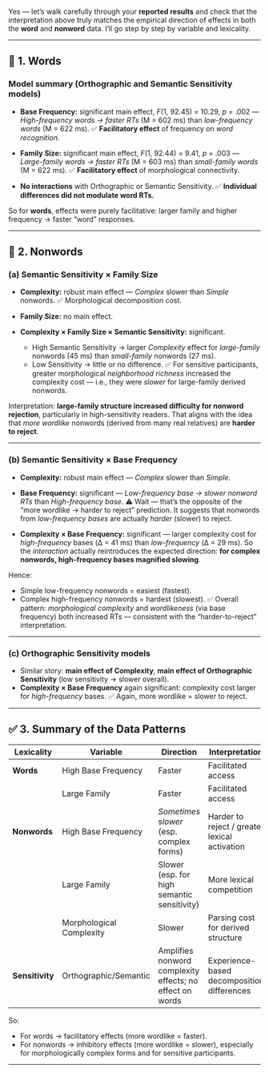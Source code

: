 Yes — let’s walk carefully through your **reported results** and check that the interpretation above truly matches the empirical direction of effects in both the **word** and **nonword** data. I’ll go step by step by variable and lexicality.

---

## 🧠 1. **Words**

### Model summary (Orthographic and Semantic Sensitivity models)

* **Base Frequency:** significant main effect, *F*(1, 92.45) = 10.29, *p* = .002 —
  *High-frequency words → faster RTs* (M = 602 ms) than *low-frequency words* (M = 622 ms).
  ✅ **Facilitatory effect** of frequency on *word recognition.*

* **Family Size:** significant main effect, *F*(1, 92.44) = 9.41, *p* = .003 —
  *Large-family words → faster RTs* (M = 603 ms) than *small-family words* (M = 622 ms).
  ✅ **Facilitatory effect** of morphological connectivity.

* **No interactions** with Orthographic or Semantic Sensitivity.
  ✅ **Individual differences did not modulate word RTs.**

So for **words**, effects were purely facilitative: larger family and higher frequency → faster “word” responses.

---

## 🧩 2. **Nonwords**

### (a) **Semantic Sensitivity × Family Size**

* **Complexity:** robust main effect — *Complex* slower than *Simple* nonwords.
  ✅ Morphological decomposition cost.

* **Family Size:** no main effect.

* **Complexity × Family Size × Semantic Sensitivity:** significant.

  * High Semantic Sensitivity → larger *Complexity* effect for *large-family* nonwords (45 ms) than *small-family* nonwords (27 ms).
  * Low Sensitivity → little or no difference.
    ✅ For sensitive participants, greater morphological *neighborhood richness* increased the complexity cost — i.e., they were *slower* for large-family derived nonwords.

Interpretation: **large-family structure increased difficulty for nonword rejection**, particularly in high-sensitivity readers.
That aligns with the idea that *more wordlike* nonwords (derived from many real relatives) are **harder to reject**.

---

### (b) **Semantic Sensitivity × Base Frequency**

* **Complexity:** robust main effect — *Complex* slower than *Simple*.

* **Base Frequency:** significant — *Low-frequency base → slower nonword RTs* than *High-frequency base*.
  ⚠️ Wait — that’s the opposite of the “more wordlike → harder to reject” prediction.
  It suggests that nonwords from *low-frequency bases* are actually *harder* (slower) to reject.

* **Complexity × Base Frequency:** significant — larger complexity cost for *high-frequency* bases (Δ = 41 ms) than *low-frequency* (Δ = 29 ms).
  So the *interaction* actually reintroduces the expected direction: **for complex nonwords, high-frequency bases magnified slowing**.

Hence:

* Simple low-frequency nonwords = easiest (fastest).
* Complex high-frequency nonwords = hardest (slowest).
  ✅ Overall pattern: *morphological complexity* and *wordlikeness* (via base frequency) both increased RTs — consistent with the “harder-to-reject” interpretation.

---

### (c) **Orthographic Sensitivity models**

* Similar story: **main effect of Complexity**, **main effect of Orthographic Sensitivity** (low sensitivity → slower overall).
* **Complexity × Base Frequency** again significant: complexity cost larger for *high-frequency* bases.
  ✅ Again, more wordlike = slower to reject.

---

## ✅ 3. **Summary of the Data Patterns**

| Lexicality      | Variable                 | Direction                                                | Interpretation                                |
| --------------- | ------------------------ | -------------------------------------------------------- | --------------------------------------------- |
| **Words**       | High Base Frequency      | Faster                                                   | Facilitated access                            |
|                 | Large Family             | Faster                                                   | Facilitated access                            |
| **Nonwords**    | High Base Frequency      | *Sometimes slower* (esp. complex forms)                  | Harder to reject / greater lexical activation |
|                 | Large Family             | Slower (esp. for high semantic sensitivity)              | More lexical competition                      |
|                 | Morphological Complexity | Slower                                                   | Parsing cost for derived structure            |
| **Sensitivity** | Orthographic/Semantic    | Amplifies nonword complexity effects; no effect on words | Experience-based decomposition differences    |

So:

* For words → facilitatory effects (more wordlike = faster).
* For nonwords → inhibitory effects (more wordlike = slower), especially for morphologically complex forms and for sensitive participants.
---

